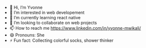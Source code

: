 - 👋 Hi, I’m Yvonne
- 👀 I’m interested in web developement
- 🌱 I’m currently learning react native
- 💞️ I’m looking to collaborate on web projects
- 📫 How to reach me https://www.linkedin.com/in/yvonne-mwikali/
- 😄 Pronouns: She
- ⚡ Fun fact: Collecting colorful socks, shower thinker

<!---
yvvii/yvvii is a ✨ special ✨ repository because its `README.md` (this file) appears on your GitHub profile.
You can click the Preview link to take a look at your changes.
--->
